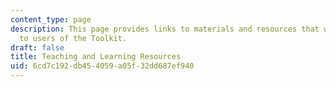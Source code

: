 ```yaml
---
content_type: page
description: This page provides links to materials and resources that will be useful
  to users of the Toolkit.
draft: false
title: Teaching and Learning Resources
uid: 6cd7c192-db45-4059-a05f-32dd687ef940
---
```

